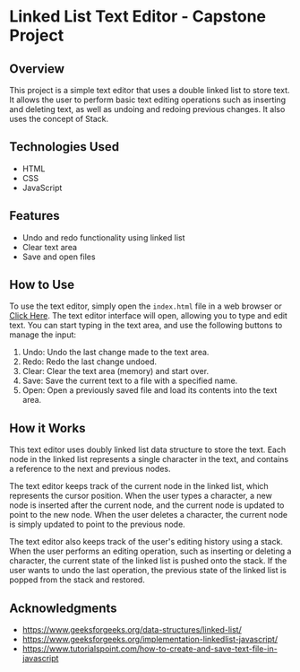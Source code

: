 # Linked List Text Editor - Capstone Project

## Overview

This project is a simple text editor that uses a double linked list to store text. It allows the user to perform basic text editing operations such as inserting and deleting text, as well as undoing and redoing previous changes. It also uses the concept of Stack.

## Technologies Used

- HTML
- CSS
- JavaScript

## Features

- Undo and redo functionality using linked list
- Clear text area
- Save and open files

## How to Use

To use the text editor, simply open the `index.html` file in a web browser or [Click Here](https://indexposition.github.io/Linked-List-Text-Editor/). The text editor interface will open, allowing you to type and edit text.
You can start typing in the text area, and use the following buttons to manage the input:

1. Undo: Undo the last change made to the text area.
2. Redo: Redo the last change undoed.
3. Clear: Clear the text area (memory) and start over.
4. Save: Save the current text to a file with a specified name.
5. Open: Open a previously saved file and load its contents into the text area.

## How it Works

This text editor uses doubly linked list data structure to store the text. Each node in the linked list represents a single character in the text, and contains a reference to the next and previous nodes.

The text editor keeps track of the current node in the linked list, which represents the cursor position. When the user types a character, a new node is inserted after the current node, and the current node is updated to point to the new node. When the user deletes a character, the current node is simply updated to point to the previous node.

The text editor also keeps track of the user's editing history using a stack. When the user performs an editing operation, such as inserting or deleting a character, the current state of the linked list is pushed onto the stack. If the user wants to undo the last operation, the previous state of the linked list is popped from the stack and restored.

## Acknowledgments

- https://www.geeksforgeeks.org/data-structures/linked-list/
- https://www.geeksforgeeks.org/implementation-linkedlist-javascript/
- https://www.tutorialspoint.com/how-to-create-and-save-text-file-in-javascript
